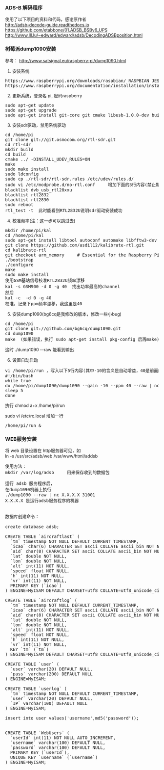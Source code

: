 <h3>ADS-B 解码程序</h3>

使用了以下项目的资料和代码，感谢原作者<br>
http://adsb-decode-guide.readthedocs.io<br>
https://github.com/etabbone/01.ADSB_BSBv6_UPS<br>
http://www.lll.lu/~edward/edward/adsb/DecodingADSBposition.html<p>


<h3>树莓派dump1090安装</h3>

参考： http://www.satsignal.eu/raspberry-pi/dump1090.html<p>

1. 安装系统<p>
<pre>
https://www.raspberrypi.org/downloads/raspbian/ RASPBIAN JESSIE LITE
https://www.raspberrypi.org/documentation/installation/installing-images/README.md
</pre>
2. 更新系统，登录名 pi, 密码raspberry<p>
<pre>
sudo apt-get update
sudo apt-get upgrade
sudo apt-get install git-core git cmake libusb-1.0.0-dev build-essential
</pre>

3. 安装sdr驱动，禁用系统驱动<p>
<pre>
cd /home/pi
git clone git://git.osmocom.org/rtl-sdr.git
cd rtl-sdr
mkdir build
cd build
cmake ../ -DINSTALL_UDEV_RULES=ON
make
sudo make install
sudo ldconfig
sudo cp ./rtl-sdr/rtl-sdr.rules /etc/udev/rules.d/
sudo vi /etc/modprobe.d/no-rtl.conf     增加下面的3行内容(禁止默认的系统驱动)
blacklist dvb_usb_rtl28xxu
blacklist rtl2832
blacklist rtl2830
sudo reboot
rtl_test -t  此时能看到RTL2832U说明sdr驱动安装成功
</pre>

4. 校准频率(注：这一步可以跳过去)<p>
<pre>
mkdir /home/pi/kal
cd /home/pi/kal
sudo apt-get install libtool autoconf automake libfftw3-dev
git clone https://github.com/asdil12/kalibrate-rtl.git
cd kalibrate-rtl
git checkout arm_memory		# Essential for the Raspberry Pi
./bootstrap
./configure
make
sudo make install
使用GSM基站信号校准RTL2832U频率漂移
kal -s GSM900 -d 0 -g 40  找出功率最高的channel
然后
kal -c <channel> -d 0 -g 40
校准，记录下ppm频率漂移，我这里是40
</pre>

5. 安装dump1090(bg6cq是我修改的版本，修改一些小bug)<p>
<pre>
cd /home/pi
git clone git://github.com/bg6cq/dump1090.git 
cd dump1090
make  (如果错误，执行 sudo apt-get install pkg-config 后再make)
</pre>
这时 ./dump1090 --raw  能看到输出<p>

6. 设置自动启动<p>
<pre>
vi /home/pi/run ，写入以下5行内容(其中-10的含义是自动增益，40是前面的频率漂移参数，可以不设置)
#!/bin/bash
while true
do /home/pi/dump1090/dump1090 --gain -10 --ppm 40 --raw | nc 202.141.176.2 33001
sleep 5
done
</pre>
执行 chmod a+x /home/pi/run<p>
sudo vi /etc/rc.local 增加一行<p>
<pre>
/home/pi/run &
</pre>

<h3>WEB服务安装</h3>

将 web 目录设置在 http服务器可见，如<br>
ln -s /usr/src/adsb/web /var/www/html/addsb<p>

<pre>
使用方法：
mkdir /var/log/adsb     用来保存收到的数据包

运行 adsb 服务程序后，
在dump1090机器上执行
./dump1090 --raw | nc X.X.X.X 31001 
X.X.X.X 是运行adsb服务程序的机器


数据库创建命令：

create database adsb;

CREATE TABLE `aircraftlast` (
  `tm` timestamp NOT NULL DEFAULT CURRENT_TIMESTAMP,
  `icao` char(6) CHARACTER SET ascii COLLATE ascii_bin NOT NULL,
  `aid` char(8) CHARACTER SET ascii COLLATE ascii_bin NOT NULL,
  `lat` double NOT NULL,
  `lon` double NOT NULL,
  `alt` int(11) NOT NULL,
  `speed` float NOT NULL,
  `h` int(11) NOT NULL,
  `vr` int(11) NOT NULL,
  PRIMARY KEY (`icao`)
) ENGINE=MyISAM DEFAULT CHARSET=utf8 COLLATE=utf8_unicode_ci;

CREATE TABLE `aircraftlog` (
  `tm` timestamp NOT NULL DEFAULT CURRENT_TIMESTAMP,
  `icao` char(6) CHARACTER SET ascii COLLATE ascii_bin NOT NULL,
  `aid` char(8) CHARACTER SET ascii COLLATE ascii_bin NOT NULL,
  `lat` double NOT NULL,
  `lon` double NOT NULL,
  `alt` int(11) NOT NULL,
  `speed` float NOT NULL,
  `h` int(11) NOT NULL,
  `vr` int(11) NOT NULL,
  KEY `tm` (`tm`)
) ENGINE=MyISAM DEFAULT CHARSET=utf8 COLLATE=utf8_unicode_ci;

CREATE TABLE `user` (
  `user` varchar(20) DEFAULT NULL,
  `pass` varchar(200) DEFAULT NULL
) ENGINE=MyISAM;

CREATE TABLE `userlog` (
  `tm` timestamp NOT NULL DEFAULT CURRENT_TIMESTAMP,
  `user` varchar(20) DEFAULT NULL,
  `IP` varchar(100) DEFAULT NULL
) ENGINE=MyISAM;

insert into user values('username',md5('password'));


CREATE TABLE `WebUsers` (
  `userId` int(11) NOT NULL AUTO_INCREMENT,
  `username` varchar(100) DEFAULT NULL,
  `password` varchar(100) DEFAULT NULL,
  PRIMARY KEY (`userId`),
  UNIQUE KEY `username` (`username`)
) ENGINE=MyISAM;

</pre>


